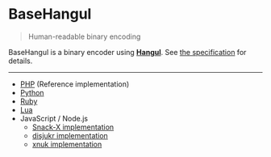 BaseHangul
========

> Human-readable binary encoding

BaseHangul is a binary encoder using **[Hangul](http://en.wikipedia.org/wiki/Hangul)**. See [the specification](http://api.dcmys.jp/basehangul) for details.

-------

* [PHP](https://github.com/koreapyj/basehangul) (Reference implementation)
* [Python](https://github.com/ssut/basehangul)
* [Ruby](https://github.com/yous/basehangul)
* [Lua](https://github.com/theeluwin/basehangul)
* JavaScript / Node.js
  * [Snack-X implementation](https://github.com/Snack-X/basehangul)
  * [disjukr implementation](https://github.com/disjukr/basehangul)
  * [xnuk implementation](https://github.com/xnuk/basehangul-nodejs)
